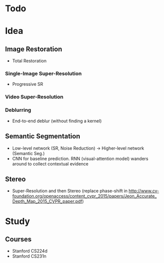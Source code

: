 # Todo
# Idea
## Image Restoration

- Total Restoration 
### Single-Image Super-Resolution
- Progressive SR
### Video Super-Resolution
### Deblurring
- End-to-end deblur (without finding a kernel)

## Semantic Segmentation

- Low-level network (SR, Noise Reduction) -> Higher-level network (Semantic Seg.)
- CNN for baseline prediction. RNN (visual-attention model) wanders around to collect contextual evidence

## Stereo
- Super-Resolution and then Stereo (replace phase-shift in http://www.cv-foundation.org/openaccess/content_cvpr_2015/papers/Jeon_Accurate_Depth_Map_2015_CVPR_paper.pdf)

# Study

## Courses

- Stanford CS224d
- Stanford CS231n
